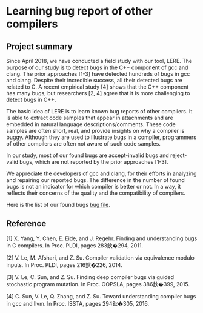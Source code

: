 # Learning bug report of other compilers

## Project summary

Since April 2018, we have conducted a field study with our tool, LERE. The purpose of our study is to detect bugs in the C++ component of gcc and clang. The prior approaches [1-3] have detected hundreds of bugs in gcc and clang. Despite their incredible success, all their detected bugs are related to C. A recent empirical study [4] shows that the C++ component has many bugs, but researchers [2, 4] agree that it is more challenging to detect bugs in C++.

The basic idea of LERE is to learn known bug reports of other compilers. It is able to extract code samples that appear in attachments and are embedded in natural language descriptions/comments. These code samples are often short, real, and provide insights on why a compiler is buggy. Although they are used to illustrate bugs in a compiler, programmers of other compilers are often not aware of such code samples. 

In our study, most of our found bugs are accept-invalid bugs and reject-valid bugs, which are not reported by the prior approaches [1-3].

We appreciate the developers of gcc and clang, for their efforts in analyzing and repairing our reported bugs. The difference in the number of found bugs is not an indicator for which compiler is better or not. In a way, it reflects their concerns of the quality and the compatibility of compilers.

Here is the list of our found bugs [bug file](/reportedbug.xlsx).


## Reference

[1] X. Yang, Y. Chen, E. Eide, and J. Regehr. Finding and understanding bugs in C compilers. In Proc. PLDI, pages 283鈥�294, 2011.

[2] V. Le, M. Afshari, and Z. Su. Compiler validation via equivalence modulo inputs. In Proc. PLDI, pages 216鈥�226, 2014.

[3] V. Le, C. Sun, and Z. Su. Finding deep compiler bugs via guided stochastic program mutation. In Proc. OOPSLA, pages 386鈥�399, 2015.

[4] C. Sun, V. Le, Q. Zhang, and Z. Su. Toward understanding compiler bugs in gcc and llvm. In Proc. ISSTA, pages 294鈥�305, 2016.
